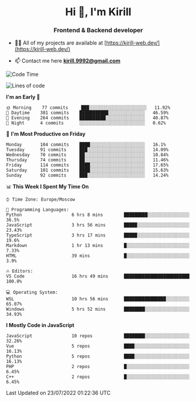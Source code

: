<h1 align="center">Hi 👋, I'm Kirill</h1>
<h3 align="center">Frontend & Backend developer</h3>

- 👨‍💻 All of my projects are available at [https://kirill-web.dev/](https://kirill-web.dev/)

- 📫 Contact me here **kirill.9992@gmail.com**











<!--START_SECTION:waka-->
![Code Time](http://img.shields.io/badge/Code%20Time-0%20secs-blue)

![Lines of code](https://img.shields.io/badge/From%20Hello%20World%20I%27ve%20Written-525%20Thousand%20lines%20of%20code-blue)

**I'm an Early 🐤** 

```text
🌞 Morning    77 commits     ███░░░░░░░░░░░░░░░░░░░░░░   11.92% 
🌆 Daytime    301 commits    ███████████░░░░░░░░░░░░░░   46.59% 
🌃 Evening    264 commits    ██████████░░░░░░░░░░░░░░░   40.87% 
🌙 Night      4 commits      ░░░░░░░░░░░░░░░░░░░░░░░░░   0.62%

```
📅 **I'm Most Productive on Friday** 

```text
Monday       104 commits    ████░░░░░░░░░░░░░░░░░░░░░   16.1% 
Tuesday      91 commits     ███░░░░░░░░░░░░░░░░░░░░░░   14.09% 
Wednesday    70 commits     ██░░░░░░░░░░░░░░░░░░░░░░░   10.84% 
Thursday     74 commits     ██░░░░░░░░░░░░░░░░░░░░░░░   11.46% 
Friday       114 commits    ████░░░░░░░░░░░░░░░░░░░░░   17.65% 
Saturday     101 commits    ████░░░░░░░░░░░░░░░░░░░░░   15.63% 
Sunday       92 commits     ███░░░░░░░░░░░░░░░░░░░░░░   14.24%

```


📊 **This Week I Spent My Time On** 

```text
⌚︎ Time Zone: Europe/Moscow

💬 Programming Languages: 
Python                   6 hrs 8 mins        █████████░░░░░░░░░░░░░░░░   36.5% 
JavaScript               3 hrs 56 mins       █████░░░░░░░░░░░░░░░░░░░░   23.43% 
TypeScript               3 hrs 17 mins       █████░░░░░░░░░░░░░░░░░░░░   19.6% 
Markdown                 1 hr 13 mins        █░░░░░░░░░░░░░░░░░░░░░░░░   7.33% 
HTML                     39 mins             █░░░░░░░░░░░░░░░░░░░░░░░░   3.9%

🔥 Editors: 
VS Code                  16 hrs 49 mins      █████████████████████████   100.0%

💻 Operating System: 
WSL                      10 hrs 56 mins      ████████████████░░░░░░░░░   65.07% 
Windows                  5 hrs 52 mins       ████████░░░░░░░░░░░░░░░░░   34.93%

```

**I Mostly Code in JavaScript** 

```text
JavaScript               10 repos            ████████░░░░░░░░░░░░░░░░░   32.26% 
Vue                      5 repos             ████░░░░░░░░░░░░░░░░░░░░░   16.13% 
Python                   5 repos             ████░░░░░░░░░░░░░░░░░░░░░   16.13% 
PHP                      2 repos             █░░░░░░░░░░░░░░░░░░░░░░░░   6.45% 
C++                      2 repos             █░░░░░░░░░░░░░░░░░░░░░░░░   6.45%

```



 Last Updated on 23/07/2022 01:22:36 UTC
<!--END_SECTION:waka-->
